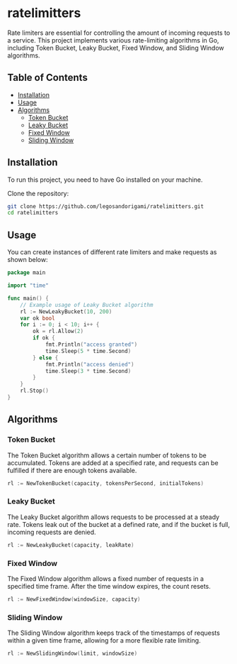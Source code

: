 # ratelimitters

Rate limiters are essential for controlling the amount of incoming requests to a service. This project implements various rate-limiting algorithms in Go, including Token Bucket, Leaky Bucket, Fixed Window, and Sliding Window algorithms.

## Table of Contents

- [Installation](#installation)
- [Usage](#usage)
- [Algorithms](#algorithms)
  - [Token Bucket](#token-bucket)
  - [Leaky Bucket](#leaky-bucket)
  - [Fixed Window](#fixed-window)
  - [Sliding Window](#sliding-window)

## Installation

To run this project, you need to have Go installed on your machine.

Clone the repository:

```bash
git clone https://github.com/legosandorigami/ratelimitters.git
cd ratelimitters
```

## Usage

You can create instances of different rate limiters and make requests as shown below:

```go
package main

import "time"

func main() {
    // Example usage of Leaky Bucket algorithm
    rl := NewLeakyBucket(10, 200)
    var ok bool
    for i := 0; i < 10; i++ {
        ok = rl.Allow(2)
        if ok {
            fmt.Println("access granted")
            time.Sleep(5 * time.Second)
        } else {
            fmt.Println("access denied")
            time.Sleep(3 * time.Second)
        }
    }
    rl.Stop()
}
```

## Algorithms

### Token Bucket

The Token Bucket algorithm allows a certain number of tokens to be accumulated. Tokens are added at a specified rate, and requests can be fulfilled if there are enough tokens available.

```go
rl := NewTokenBucket(capacity, tokensPerSecond, initialTokens)
```

### Leaky Bucket

The Leaky Bucket algorithm allows requests to be processed at a steady rate. Tokens leak out of the bucket at a defined rate, and if the bucket is full, incoming requests are denied.

```go
rl := NewLeakyBucket(capacity, leakRate)
```

### Fixed Window

The Fixed Window algorithm allows a fixed number of requests in a specified time frame. After the time window expires, the count resets.

```go
rl := NewFixedWindow(windowSize, capacity)
```

### Sliding Window

The Sliding Window algorithm keeps track of the timestamps of requests within a given time frame, allowing for a more flexible rate limiting.

```go
rl := NewSlidingWindow(limit, windowSize)
```